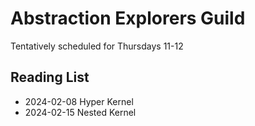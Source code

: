 # Abstraction Explorers Guild

Tentatively scheduled for Thursdays 11-12

## Reading List

- 2024-02-08 Hyper Kernel
- 2024-02-15 Nested Kernel
